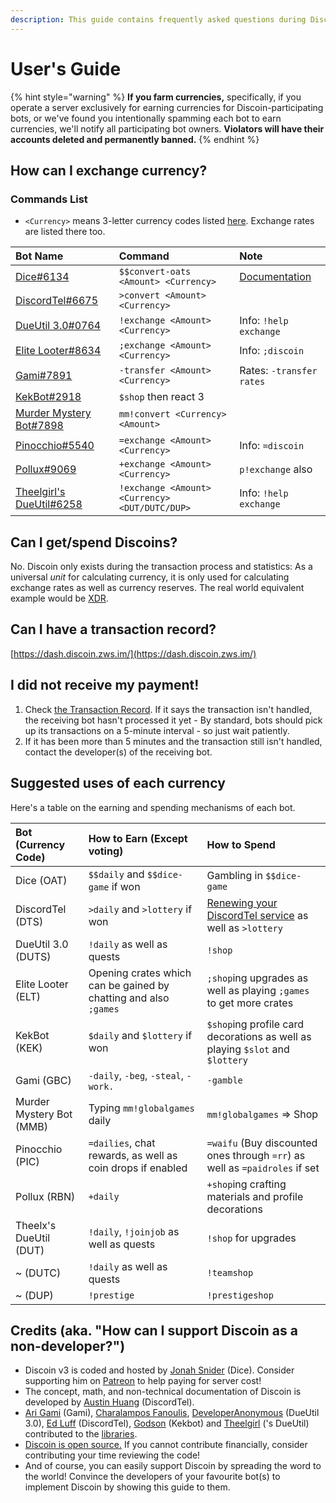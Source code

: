 ```yaml
---
description: This guide contains frequently asked questions during Discoin transactions.
---
```


# User's Guide

{% hint style="warning" %}
**If you farm currencies,** specifically, if you operate a server exclusively for earning currencies for Discoin-participating bots, or we've found you intentionally spamming each bot to earn currencies, we'll notify all participating bot owners. **Violators will have their accounts deleted and permanently banned.**
{% endhint %}

## How can I exchange currency?

### Commands List

* `<Currency>` means 3-letter currency codes listed [here](https://dash.discoin.zws.im/#/currencies). Exchange rates are listed there too.

| Bot Name | Command | Note |
| :--- | :--- | :--- |
| [Dice\#6134](https://dice.js.org) | `$$convert-oats <Amount> <Currency>` | [Documentation](https://dice.js.org/commands/economy/convert-oats/) |
| [DiscordTel\#6675](https://discordtel.austinhuang.me) | `>convert <Amount> <Currency>` |  |
| [DueUtil 3.0\#0764](https://dueutil.xyz) | `!exchange <Amount> <Currency>` | Info: `!help exchange` |
| [Elite Looter\#8634](http://sjustein.com/html/elitelooter.html) | `;exchange <Amount> <Currency>` | Info: `;discoin` |
| [Gami\#7891](https://gami.app) | `-transfer <Amount> <Currency>` | Rates: `-transfer rates` |
| [KekBot\#2918](https://discordbots.org/bot/213151748855037953) | `$shop` then react 3 |  |
| [Murder Mystery Bot\#7898](https://top.gg/bot/319204121393496064) | `mm!convert <Currency> <Amount>` |  |
| [Pinocchio\#5540](https://pinocchiobot.xyz/) | `=exchange <Amount> <Currency>` | Info: `=discoin` |
| [Pollux\#9069](http://pollux.fun) | `+exchange <Amount> <Currency>` | `p!exchange` also |
| [Theelgirl's DueUtil\#6258](https://dueutil.org) | `!exchange <Amount> <Currency> <DUT/DUTC/DUP>` | Info: `!help exchange` |

## Can I get/spend Discoins?

No. Discoin only exists during the transaction process and statistics: As a universal _unit_ for calculating currency, it is only used for calculating exchange rates as well as currency reserves. The real world equivalent example would be [XDR](https://en.wikipedia.org/wiki/Special_drawing_rights).

## Can I have a transaction record?

[https://dash.discoin.zws.im/](https://dash.discoin.zws.im/)

## I did not receive my payment!

1. Check [the Transaction Record](https://dash.discoin.zws.im/). If it says the transaction isn't handled, the receiving bot hasn't processed it yet - By standard, bots should pick up its transactions on a 5-minute interval - so just wait patiently.
2. If it has been more than 5 minutes and the transaction still isn't handled, contact the developer\(s\) of the receiving bot.

## Suggested uses of each currency

Here's a table on the earning and spending mechanisms of each bot.

| Bot \(Currency Code\) | How to Earn \(Except voting\) | How to Spend |
| :--- | :--- | :--- |
| Dice \(OAT\) | `$$daily` and `$$dice-game` if won | Gambling in `$$dice-game` |
| DiscordTel \(DTS\) | `>daily` and `>lottery` if won | [Renewing your DiscordTel service](https://discordtel.austinhuang.me/en/latest/Payment/) as well as `>lottery` |
| DueUtil 3.0 \(DUTS\) | `!daily` as well as quests | `!shop` |
| Elite Looter \(ELT\) | Opening crates which can be gained by chatting and also `;games` | `;shop`ing upgrades as well as playing `;games` to get more crates |
| KekBot \(KEK\) | `$daily` and `$lottery` if won | `$shop`ing profile card decorations as well as playing `$slot` and `$lottery` |
| Gami \(GBC\) | `-daily`, `-beg`, `-steal`, `-work.` | `-gamble` |
| Murder Mystery Bot \(MMB\) | Typing `mm!globalgames` daily | `mm!globalgames` =&gt; Shop |
| Pinocchio \(PIC\) | `=dailies`, chat rewards, as well as coin drops if enabled | `=waifu` \(Buy discounted ones through `=rr`\) as well as `=paidroles` if set |
| Pollux \(RBN\) | `+daily`  | `+shop`ing crafting materials and profile decorations |
| Theelx's DueUtil \(DUT\) | `!daily`, `!joinjob` as well as quests | `!shop` for upgrades |
| ~ \(DUTC\) | `!daily` as well as quests | `!teamshop`  |
| ~ \(DUP\) | `!prestige` | `!prestigeshop` |

## Credits \(aka. "How can I support Discoin as a non-developer?"\)

* Discoin v3 is coded and hosted by [Jonah Snider](https://jonah.pw) \(Dice\). Consider supporting him on [Patreon](https://www.patreon.com/pizzafox) to help paying for server cost!
* The concept, math, and non-technical documentation of Discoin is developed by [Austin Huang](https://austinhuang.me) \(DiscordTel\).
* [Ari Gami](https://github.com/dr-ari-gami) \(Gami\), [Charalampos Fanoulis](https://enkiel.cloud), [DeveloperAnonymous](https://github.com/DeveloperAnonymous) \(DueUtil 3.0\), [Ed Luff](https://github.com/Rexogamer) \(DiscordTel\), [Godson](https://github.com/Godson777) \(Kekbot\) and [Theelgirl](https://github.com/Theelgirl) \('s DueUtil\) contributed to the [libraries](developers/guide.md#libraries).
* [Discoin is open source.](https://github.com/discoin/api-v3) If you cannot contribute financially, consider contributing your time reviewing the code!
* And of course, you can easily support Discoin by spreading the word to the world! Convince the developers of your favourite bot\(s\) to implement Discoin by showing this guide to them.


